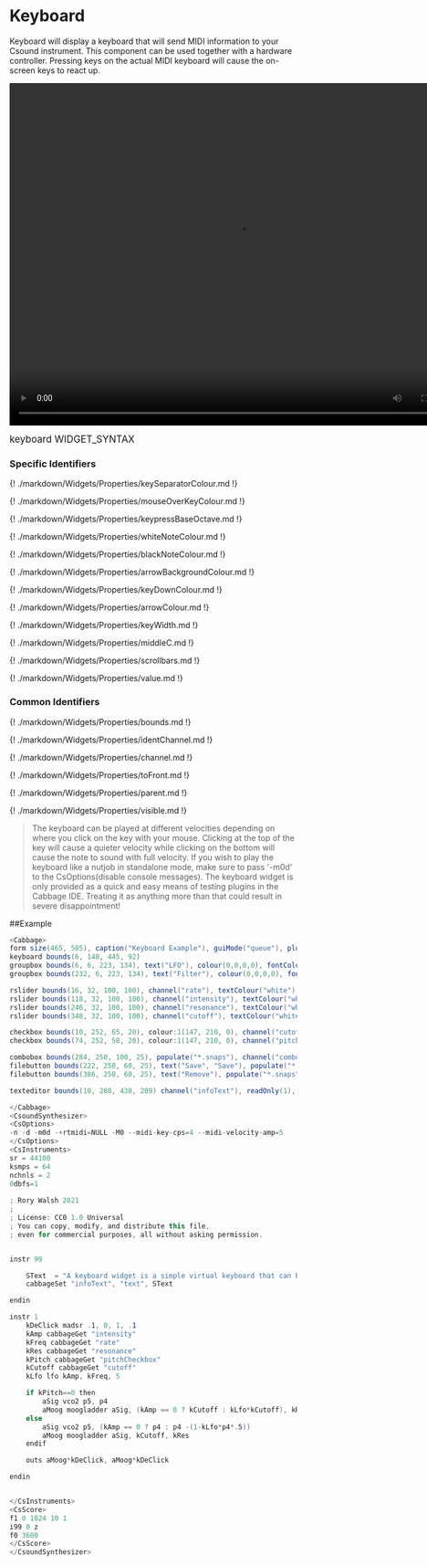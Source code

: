 # Keyboard

Keyboard will display a keyboard that will send MIDI information to your Csound instrument. This component can be used together with a hardware controller. Pressing keys on the actual MIDI keyboard will cause the on-screen keys to react up. 

<video width="800" height="600" controls>
<source src="../../images/docs/keyboard.mp4">
</video> 

<big></pre>
keyboard WIDGET_SYNTAX
</pre></big>

### Specific Identifiers

{! ./markdown/Widgets/Properties/keySeparatorColour.md !} 

{! ./markdown/Widgets/Properties/mouseOverKeyColour.md !}  

{! ./markdown/Widgets/Properties/keypressBaseOctave.md !}  

{! ./markdown/Widgets/Properties/whiteNoteColour.md !}  

{! ./markdown/Widgets/Properties/blackNoteColour.md !} 

{! ./markdown/Widgets/Properties/arrowBackgroundColour.md !} 

{! ./markdown/Widgets/Properties/keyDownColour.md !} 

{! ./markdown/Widgets/Properties/arrowColour.md !} 

{! ./markdown/Widgets/Properties/keyWidth.md !} 

{! ./markdown/Widgets/Properties/middleC.md !}

{! ./markdown/Widgets/Properties/scrollbars.md !}

{! ./markdown/Widgets/Properties/value.md !}

### Common Identifiers

{! ./markdown/Widgets/Properties/bounds.md !}  

{! ./markdown/Widgets/Properties/identChannel.md !}  

{! ./markdown/Widgets/Properties/channel.md !} 

{! ./markdown/Widgets/Properties/toFront.md !} 

{! ./markdown/Widgets/Properties/parent.md !} 

{! ./markdown/Widgets/Properties/visible.md !}  


<!--(End of identifiers)/-->

>The keyboard can be played at different velocities depending on where you click on the key with your mouse. Clicking at the top of the key will cause a quieter velocity while clicking on the bottom will cause the note to sound with full velocity. If you wish to play the keyboard like a nutjob in standalone mode, make sure to pass '-m0d' to the CsOptions(disable console messages). The keyboard widget is only provided as a quick and easy means of testing plugins in the Cabbage IDE. Treating it as anything more than that could result in severe disappointment!  


##Example
<!--(Widget Example)/-->
```csharp
<Cabbage>
form size(465, 505), caption("Keyboard Example"), guiMode("queue"), pluginId("plu1")
keyboard bounds(6, 148, 445, 92)
groupbox bounds(6, 6, 223, 134), text("LFO"), colour(0,0,0,0), fontColour("white")
groupbox bounds(232, 6, 223, 134), text("Filter"), colour(0,0,0,0), fontColour("white")

rslider bounds(16, 32, 100, 100), channel("rate"), textColour("white"), range(0, 10, 1, 1, 0.01), text("rate")
rslider bounds(118, 32, 100, 100), channel("intensity"), textColour("white") range(0, 1, 0, 1, 0.01), text("intensity") 
rslider bounds(246, 32, 100, 100), channel("resonance"), textColour("white") range(0, 1, 0, 1, 0.01), text("res")
rslider bounds(348, 32, 100, 100), channel("cutoff"), textColour("white"), text("cutoff"), colour("white"), range(0, 22050, 10000)

checkbox bounds(10, 252, 65, 20), colour:1(147, 210, 0), channel("cutoffCheckbox"), radioGroup(99) value(1), text("cutoff"), 
checkbox bounds(74, 252, 58, 20), colour:1(147, 210, 0), channel("pitchCheckbox"), radioGroup(99) text("pitch"),

combobox bounds(284, 250, 100, 25), populate("*.snaps"), channel("combo1")
filebutton bounds(222, 250, 60, 25), text("Save", "Save"), populate("*.snaps"),mode("named preset") channel("filebutton1") value(0)
filebutton bounds(386, 250, 60, 25), text("Remove"), populate("*.snaps", "test"), mode("remove preset")

texteditor bounds(10, 288, 438, 209) channel("infoText"), readOnly(1), wrap(1), scrollbars(1)

</Cabbage>
<CsoundSynthesizer>
<CsOptions>
-n -d -m0d -+rtmidi=NULL -M0 --midi-key-cps=4 --midi-velocity-amp=5
</CsOptions>
<CsInstruments>
sr = 44100
ksmps = 64
nchnls = 2
0dbfs=1
  
; Rory Walsh 2021 
;
; License: CC0 1.0 Universal
; You can copy, modify, and distribute this file, 
; even for commercial purposes, all without asking permission. 


instr 99

    SText  = "A keyboard widget is a simple virtual keyboard that can be used to trigger instruments in Csound. By default it will trigger 'instr 1' on channel 1, 'instr 2' on channel 2 and so on. You can reassign the channels using the 'massign' opcodes in Csound.\n\nIt is set up to use midi note number 60 as C4 bu this can be changing. The keyboard is velocity sensitive. Pressing a key higher up the note will result in a quieter note.\n\nIn this instrument we are sending p4 and p5 to instrument 1. What those p-fields represent is set in the CsOptions section. In this case p4 is the MIDI note number, while p5 is an amplitude value between 0 and 1." 
    cabbageSet "infoText", "text", SText

endin

instr 1
    kDeClick madsr .1, 0, 1, .1
	kAmp cabbageGet "intensity"
	kFreq cabbageGet "rate"
	kRes cabbageGet "resonance"
	kPitch cabbageGet "pitchCheckbox"
	kCutoff cabbageGet "cutoff"
	kLfo lfo kAmp, kFreq, 5

	if kPitch==0 then
		aSig vco2 p5, p4
		aMoog moogladder aSig, (kAmp == 0 ? kCutoff : kLfo*kCutoff), kRes
	else
		aSig vco2 p5, (kAmp == 0 ? p4 : p4 -(1-kLfo*p4*.5))
		aMoog moogladder aSig, kCutoff, kRes
	endif

	outs aMoog*kDeClick, aMoog*kDeClick

endin


</CsInstruments>  
<CsScore>
f1 0 1024 10 1
i99 0 z
f0 3600
</CsScore>
</CsoundSynthesizer>
```
<!--(Widget Example)/-->
